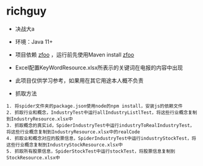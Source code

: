 # richguy

- 决战大a

- 环境：Java 11+

- 项目依赖 [zfoo](https://github.com/zfoo-project/zfoo) ，运行前先使用Maven install [zfoo](https://github.com/zfoo-project/zfoo)

- Excel配置KeyWordResource.xlsx所表示的关键词在电报的内容中出现


- 此项目仅供学习参考，如果用在其它用途本人概不负责

- 抓取方法

```
1. 将spider文件夹的package.json使用node的npm install，安装js的依赖文件
2. 抓取行业和概念，IndustryTest中运行allIndustryListlTest，将这些行业概念复制到IndustryResource.xlsx中
3. 抓取概念的真实id，SpiderIndustryTest中运行industryToRealIndustryTest，将这些行业概念复制到IndustryResource.xlsx中的realCode
4. 抓取业和概念对应的股票信息，SpiderIndustryTest中运行industryStockTest，将这些行业概念复制到IndustryStockResource.xlsx中
5. 抓取所有股票信息，SpiderStockTest中运行stockTest，将股票信息复制到StockResource.xlsx中
```
